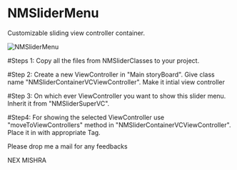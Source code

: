 # NMSliderMenu
Customizable sliding view controller container.

![NMSliderMenu](https://github.com/Nexengineer/NMSliderMenu/NMSlideDemo.gif)

#Steps 1:
Copy all the files from NMSliderClasses to your project.

#Step 2:
Create a new ViewController in "Main storyBoard".
Give class name "NMSliderContainerVCViewController".
Make it intial view controller

#Step 3: 
On which ever ViewController you want to show this slider menu. Inherit it from "NMSliderSuperVC".

#Step4:
For showing the selected ViewController use "moveToViewControllers" method in "NMSliderContainerVCViewController".
Place it in with appropriate Tag.

Please drop me a mail for any feedbacks

NEX MISHRA
